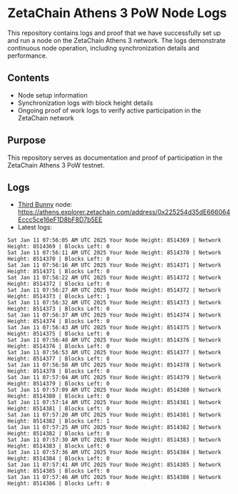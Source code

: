 # ZetaChain Athens 3 PoW Node Logs
This repository contains logs and proof that we have successfully set up and run a node on the ZetaChain Athens 3 network. The logs demonstrate continuous node operation, including synchronization details and performance.

## Contents
- Node setup information
- Synchronization logs with block height details
- Ongoing proof of work logs to verify active participation in the ZetaChain network

## Purpose
This repository serves as documentation and proof of participation in the ZetaChain Athens 3 PoW testnet.

## Logs

- [Third Bunny](https://thirdbunny.xyz/) node: https://athens.explorer.zetachain.com/address/0x225254d35dE666064Eccc5ce16eF1D8bF8D7b5EE
- Latest logs:
```
Sat Jan 11 07:56:05 AM UTC 2025 Your Node Height: 8514369 | Network Height: 8514369 | Blocks Left: 0
Sat Jan 11 07:56:11 AM UTC 2025 Your Node Height: 8514370 | Network Height: 8514370 | Blocks Left: 0
Sat Jan 11 07:56:16 AM UTC 2025 Your Node Height: 8514371 | Network Height: 8514371 | Blocks Left: 0
Sat Jan 11 07:56:22 AM UTC 2025 Your Node Height: 8514372 | Network Height: 8514372 | Blocks Left: 0
Sat Jan 11 07:56:27 AM UTC 2025 Your Node Height: 8514372 | Network Height: 8514373 | Blocks Left: 1
Sat Jan 11 07:56:32 AM UTC 2025 Your Node Height: 8514373 | Network Height: 8514373 | Blocks Left: 0
Sat Jan 11 07:56:37 AM UTC 2025 Your Node Height: 8514374 | Network Height: 8514374 | Blocks Left: 0
Sat Jan 11 07:56:43 AM UTC 2025 Your Node Height: 8514375 | Network Height: 8514375 | Blocks Left: 0
Sat Jan 11 07:56:48 AM UTC 2025 Your Node Height: 8514376 | Network Height: 8514376 | Blocks Left: 0
Sat Jan 11 07:56:53 AM UTC 2025 Your Node Height: 8514377 | Network Height: 8514377 | Blocks Left: 0
Sat Jan 11 07:56:58 AM UTC 2025 Your Node Height: 8514378 | Network Height: 8514378 | Blocks Left: 0
Sat Jan 11 07:57:04 AM UTC 2025 Your Node Height: 8514379 | Network Height: 8514379 | Blocks Left: 0
Sat Jan 11 07:57:09 AM UTC 2025 Your Node Height: 8514380 | Network Height: 8514380 | Blocks Left: 0
Sat Jan 11 07:57:14 AM UTC 2025 Your Node Height: 8514381 | Network Height: 8514381 | Blocks Left: 0
Sat Jan 11 07:57:20 AM UTC 2025 Your Node Height: 8514381 | Network Height: 8514382 | Blocks Left: 1
Sat Jan 11 07:57:25 AM UTC 2025 Your Node Height: 8514382 | Network Height: 8514382 | Blocks Left: 0
Sat Jan 11 07:57:30 AM UTC 2025 Your Node Height: 8514383 | Network Height: 8514383 | Blocks Left: 0
Sat Jan 11 07:57:36 AM UTC 2025 Your Node Height: 8514384 | Network Height: 8514384 | Blocks Left: 0
Sat Jan 11 07:57:41 AM UTC 2025 Your Node Height: 8514385 | Network Height: 8514385 | Blocks Left: 0
Sat Jan 11 07:57:46 AM UTC 2025 Your Node Height: 8514386 | Network Height: 8514386 | Blocks Left: 0
```
